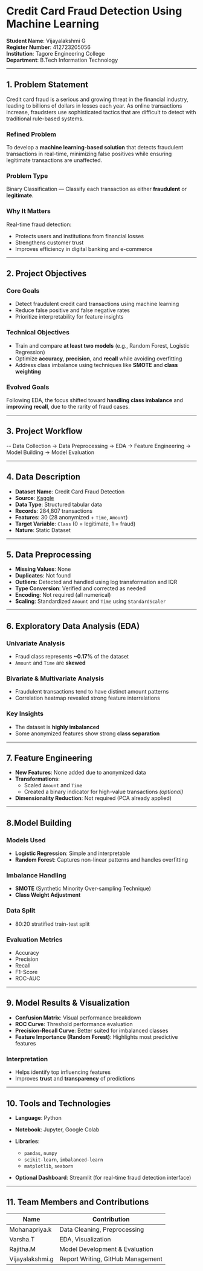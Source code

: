 # Credit Card Fraud Detection Using Machine Learning

**Student Name**: Vijayalakshmi G  
**Register Number**: 412723205056  
**Institution**: Tagore Engineering College  
**Department**: B.Tech Information Technology  

---

## 1. Problem Statement

Credit card fraud is a serious and growing threat in the financial industry, leading to billions of dollars in losses each year. As online transactions increase, fraudsters use sophisticated tactics that are difficult to detect with traditional rule-based systems.

### Refined Problem
To develop a **machine learning-based solution** that detects fraudulent transactions in real-time, minimizing false positives while ensuring legitimate transactions are unaffected.

### Problem Type
Binary Classification — Classify each transaction as either **fraudulent** or **legitimate**.

### Why It Matters
Real-time fraud detection:
- Protects users and institutions from financial losses  
- Strengthens customer trust  
- Improves efficiency in digital banking and e-commerce  

---

## 2.  Project Objectives

### Core Goals
- Detect fraudulent credit card transactions using machine learning  
- Reduce false positive and false negative rates  
- Prioritize interpretability for feature insights

### Technical Objectives
- Train and compare **at least two models** (e.g., Random Forest, Logistic Regression)  
- Optimize **accuracy**, **precision**, and **recall** while avoiding overfitting  
- Address class imbalance using techniques like **SMOTE** and **class weighting**

### Evolved Goals
Following EDA, the focus shifted toward **handling class imbalance** and **improving recall**, due to the rarity of fraud cases.

---

## 3. Project Workflow

  -- Data Collection → Data Preprocessing → EDA → Feature Engineering → Model Building → Model Evaluation
  
---

## 4. Data Description

- **Dataset Name**: Credit Card Fraud Detection  
- **Source**: [Kaggle](https://www.kaggle.com/datasets/mlg-ulb/creditcardfraud)  
- **Data Type**: Structured tabular data  
- **Records**: 284,807 transactions  
- **Features**: 30 (28 anonymized + `Time`, `Amount`)  
- **Target Variable**: `Class` (0 = legitimate, 1 = fraud)  
- **Nature**: Static Dataset  

---

## 5. Data Preprocessing

- **Missing Values**: None  
- **Duplicates**: Not found  
- **Outliers**: Detected and handled using log transformation and IQR  
- **Type Conversion**: Verified and corrected as needed  
- **Encoding**: Not required (all numerical)  
- **Scaling**: Standardized `Amount` and `Time` using `StandardScaler`

---

## 6. Exploratory Data Analysis (EDA)

### Univariate Analysis
- Fraud class represents **~0.17%** of the dataset  
- `Amount` and `Time` are **skewed**

### Bivariate & Multivariate Analysis
- Fraudulent transactions tend to have distinct amount patterns  
- Correlation heatmap revealed strong feature interrelations

### Key Insights
- The dataset is **highly imbalanced**  
- Some anonymized features show strong **class separation**

---

## 7. Feature Engineering

- **New Features**: None added due to anonymized data  
- **Transformations**:  
  - Scaled `Amount` and `Time`  
  - Created a binary indicator for high-value transactions *(optional)*  
- **Dimensionality Reduction**: Not required (PCA already applied)

---

## 8.Model Building

### Models Used
- **Logistic Regression**: Simple and interpretable  
- **Random Forest**: Captures non-linear patterns and handles overfitting

### Imbalance Handling
- **SMOTE** (Synthetic Minority Over-sampling Technique)  
- **Class Weight Adjustment**

### Data Split
- 80:20 stratified train-test split

### Evaluation Metrics
- Accuracy  
- Precision  
- Recall  
- F1-Score  
- ROC-AUC  

---

## 9. Model Results & Visualization

- **Confusion Matrix**: Visual performance breakdown  
- **ROC Curve**: Threshold performance evaluation  
- **Precision-Recall Curve**: Better suited for imbalanced classes  
- **Feature Importance (Random Forest)**: Highlights most predictive features

### Interpretation
- Helps identify top influencing features  
- Improves **trust** and **transparency** of predictions  

---

## 10. Tools and Technologies

- **Language**: Python  
- **Notebook**: Jupyter, Google Colab  
- **Libraries**:  
  - `pandas`, `numpy`  
  - `scikit-learn`, `imbalanced-learn`  
  - `matplotlib`, `seaborn`
      
- **Optional Dashboard**: Streamlit (for real-time fraud detection interface)

---

## 11. Team Members and Contributions

| Name             | Contribution                        |
|------------------|-------------------------------------|
| Mohanapriya.k    | Data Cleaning, Preprocessing        |
| Varsha.T         | EDA, Visualization                  |
| Rajitha.M        | Model Development & Evaluation      |
| Vijayalakshmi.g  | Report Writing, GitHub Management   |


